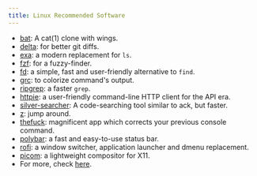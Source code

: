 ```yaml
---
title: Linux Recommended Software
---
```


- [bat](https://github.com/sharkdp/bat): A cat(1) clone with wings.
- [delta](https://github.com/dandavison/delta): for better git diffs.
- [exa](https://the.exa.website/): a modern replacement for `ls`.
- [fzf](https://github.com/junegunn/fzf): for a fuzzy-finder.
- [fd](https://github.com/sharkdp/fd): a simple, fast and user-friendly alternative to `find`.
- [grc](https://github.com/garabik/grc): to colorize command's output.
- [ripgrep](https://github.com/BurntSushi/ripgrep): a faster `grep`.
- [httpie](https://httpie.io): a user-friendly command-line HTTP client for the API era.
- [silver-searcher](https://github.com/ggreer/the_silver_searcher): A code-searching tool similar to ack, but faster.
- [z](https://github.com/rupa/z): jump around.
- [thefuck](https://github.com/nvbn/thefuck): magnificent app which corrects your previous console command.
- [polybar](https://github.com/polybar/polybar): a fast and easy-to-use status bar.
- [rofi](https://github.com/davatorium/rofi): a window switcher, application launcher and dmenu replacement.
- [picom](https://github.com/yshui/picom): a lightweight compositor for X11.
- For more, check [here](https://github.com/ibraheemdev/modern-unix).
